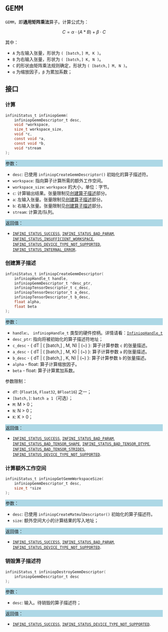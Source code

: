 
# `GEMM`

`GEMM`，即**通用矩阵乘法**算子。计算公式为：

$$ C = α ⋅ (A * B) + β ⋅ C $$

其中：

- `A` 为左输入张量，形状为 `( [batch,] M, K )`。
- `B` 为右输入张量，形状为 `( [batch,] K, N )`。
- `C` 的形状由矩阵乘法规则确定，形状为 `( [batch,] M, N )`。
- `α` 为缩放因子，`β` 为累加系数；

## 接口

### 计算

```c
infiniStatus_t infiniopGemm(
    infiniopGemmDescriptor_t desc,
    void *workspace,
    size_t workspace_size,
    void *c,
    const void *a,
    const void *b,
    void *stream
);
```

<div style="background-color: lightblue; padding: 1px;"> 参数： </div>

- `desc`:
  已使用 `infiniopCreateGemmDescriptor()` 初始化的算子描述符。
- `workspace`:
  指向算子计算所需的额外工作空间。
- `workspace_size`:
  `workspace` 的大小，单位：字节。
- `c`:
  计算输出结果。张量限制见[创建算子描述](#创建算子描述)部分。
- `a`:
  左输入张量。张量限制见[创建算子描述](#创建算子描述)部分。
- `b`:
  右输入张量。张量限制见[创建算子描述](#创建算子描述)部分。
- `stream`:
  计算流/队列。

<div style="background-color: lightblue; padding: 1px;">  返回值：</div>

- [`INFINI_STATUS_SUCCESS`], [`INFINI_STATUS_BAD_PARAM`], [`INFINI_STATUS_INSUFFICIENT_WORKSPACE`], [`INFINI_STATUS_DEVICE_TYPE_NOT_SUPPORTED`], [`INFINI_STATUS_INTERNAL_ERROR`].

### 创建算子描述

```c
infiniStatus_t infiniopCreateGemmDescriptor(
    infiniopHandle_t handle,
    infiniopGemmDescriptor_t *desc_ptr,
    infiniopTensorDescriptor_t c_desc,
    infiniopTensorDescriptor_t a_desc,
    infiniopTensorDescriptor_t b_desc,
    float alpha,
    float beta
);
```

<div style="background-color: lightblue; padding: 1px;"> 参数：</div>

- `handle`:、
  `infiniopHandle_t` 类型的硬件控柄。详情请看：[`InfiniopHandle_t`]
- `desc_ptr`:
  指向将被初始化的算子描述符地址；
- `c_desc` - { dT | ( [batch,] , M, N) | (~) }:
  算子计算参数 `c` 的张量描述。
- `a_desc` - { dT | ( [batch,] , M, K) | (~) }:
  算子计算参数 `a` 的张量描述。
- `b_desc` - { dT | ( [batch,] , K, N) | (~) }:
  算子计算参数 `b` 的张量描述。
- `alpha` - float:
  算子计算缩放因子。
- `beta` - float:
  算子计算累加系数。

参数限制：

- `dT`: (`Float16`, `Float32`, `BFloat16`) 之一；
- `[batch,]`: `batch ≥ 1`（可选）；
- `M`: M > 0；
- `N`: N > 0；
- `K`: K > 0；

<div style="background-color: lightblue; padding: 1px;"> 返回值：</div>

- [`INFINI_STATUS_SUCCESS`], [`INFINI_STATUS_BAD_PARAM`], [`INFINI_STATUS_BAD_TENSOR_SHAPE`], [`INFINI_STATUS_BAD_TENSOR_DTYPE`], [`INFINI_STATUS_BAD_TENSOR_STRIDES`], [`INFINI_STATUS_DEVICE_TYPE_NOT_SUPPORTED`].

### 计算额外工作空间

```c
infiniStatus_t infiniopGetGemmWorkspaceSize(
    infiniopGemmDescriptor_t desc,
    size_t *size
);
```

<div style="background-color: lightblue; padding: 1px;"> 参数：</div>

- `desc`:
  已使用 `infiniopCreateMatmulDescriptor()` 初始化的算子描述符。
- `size`:
  额外空间大小的计算结果的写入地址；

<div style="background-color: lightblue; padding: 1px;"> 返回值：</div>

- [`INFINI_STATUS_SUCCESS`], [`INFINI_STATUS_BAD_PARAM`], [`INFINI_STATUS_DEVICE_TYPE_NOT_SUPPORTED`].

### 销毁算子描述符

```c
infiniStatus_t infiniopDestroyGemmDescriptor(
    infiniopGemmDescriptor_t desc
);
```

<div style="background-color: lightblue; padding: 1px;"> 参数： </div>

- `desc`:
  输入。待销毁的算子描述符；

<div style="background-color: lightblue; padding: 1px;"> 返回值： </div>

- [`INFINI_STATUS_SUCCESS`], [`INFINI_STATUS_DEVICE_TYPE_NOT_SUPPORTED`].

<!-- 链接 -->
[`InfiniopHandle_t`]: /infiniop/handle/README.md

[`INFINI_STATUS_SUCCESS`]:/common/status/README.md#INFINI_STATUS_SUCCESS
[`INFINI_STATUS_BAD_PARAM`]:/common/status/README.md#INFINI_STATUS_BAD_PARAM
[`INFINI_STATUS_INSUFFICIENT_WORKSPACE`]:/common/status/README.md#INFINI_STATUS_INSUFFICIENT_WORKSPACE
[`INFINI_STATUS_DEVICE_TYPE_NOT_SUPPORTED`]:/common/status/README.md#INFINI_STATUS_DEVICE_TYPE_NOT_SUPPORTED
[`INFINI_STATUS_INTERNAL_ERROR`]:/common/status/README.md#INFINI_STATUS_INTERNAL_ERROR
[`INFINI_STATUS_BAD_TENSOR_SHAPE`]:/common/status/README.md#INFINI_STATUS_BAD_TENSOR_SHAPE
[`INFINI_STATUS_BAD_TENSOR_DTYPE`]:/common/status/README.md#INFINI_STATUS_BAD_TENSOR_DTYPE
[`INFINI_STATUS_BAD_TENSOR_STRIDES`]:/common/status/README.md#INFINI_STATUS_BAD_TENSOR_STRIDES
